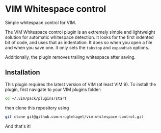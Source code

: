 # VIM Whitespace control

Simple whitespace control for VIM.

The VIM Whitespace control plugin is an extremely simple and
lightweight solution for automatic whitespace detection. It looks
for the first indented bit of code, and uses that as indentation. It
does so when you open a file and when you save one. It only sets
the `tabstop` and `expandtab` options.

Additionally, the plugin removes trailing whitespace after saving.

## Installation

This plugin requires the latest version of VIM (at least VIM 9). To install the
plugin, first navigate to your VIM plugins folder:

```bash
cd ~/.vim/pack/plugins/start
```

then clone this repository using

```bash
git clone git@github.com:vrugtehagel/vim-whitespace-control.git
```

And that's it!

